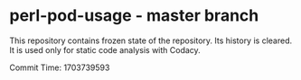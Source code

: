 # perl-pod-usage - master branch

This repository contains frozen state of the repository.
Its history is cleared. It is used only for static code
analysis with Codacy.

Commit Time: 1703739593